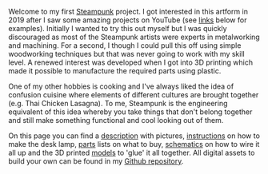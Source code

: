 Welcome to my first [Steampunk](https://en.wikipedia.org/wiki/Steampunk)
project. I got interested in this artform in 2019 after I saw some amazing
projects on YouTube (see [links](#links) below for examples). Initially
I wanted to try this out myself but I was quickly discouraged as most of
the Steampunk artists were experts in metalworking and machining. For a
second, I though I could pull this off using simple woodworking techniques
but that was never going to work with my skill level.
A renewed interest was developed when I got into 3D printing which made it
possible to manufacture the required parts using plastic.

One of my other hobbies is cooking and I've always liked the idea of
confusion cuisine where elements of different cultures are brought
together (e.g. Thai Chicken Lasagna). To me, Steampunk is the engineering
equivalent of this idea whereby you take things that don't belong together
and still make something functional and cool looking out of them.

On this page you can find a [description](#description) with pictures,
[instructions](#instructions) on how to make the desk lamp, [parts](#parts)
lists on what to buy, [schematics](#schematic) on how to wire it all up and
the 3D printed [models](#models) to 'glue' it all together. All digital
assets to build your own can be found in my
[Github repository](https://github.com/goossens/DeskLight).
